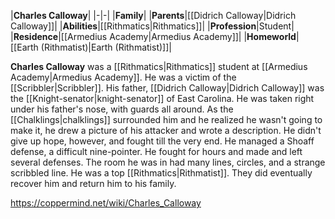 |**Charles Calloway**|
|-|-|
|**Family**|
|**Parents**|[[Didrich Calloway\|Didrich Calloway]]|
|**Abilities**|[[Rithmatics\|Rithmatics]]|
|**Profession**|Student|
|**Residence**|[[Armedius Academy\|Armedius Academy]]|
|**Homeworld**|[[Earth (Rithmatist)\|Earth (Rithmatist)]]|

**Charles Calloway** was a [[Rithmatics\|Rithmatics]] student at [[Armedius Academy\|Armedius Academy]].
He was a victim of the [[Scribbler\|Scribbler]]. His father, [[Didrich Calloway\|Didrich Calloway]] was the [[Knight-senator\|knight-senator]] of East Carolina. He was taken right under his father's nose, with guards all around. As the [[Chalklings\|chalklings]] surrounded him and he realized he wasn't going to make it, he drew a picture of his attacker and wrote a description. He didn't give up hope, however, and fought till the very end. He managed a Shoaff defense, a difficult nine-pointer. He fought for hours and made and left several defenses. The room he was in had many lines, circles, and a strange scribbled line. He was a top [[Rithmatics\|Rithmatist]]. They did eventually recover him and return him to his family.



https://coppermind.net/wiki/Charles_Calloway